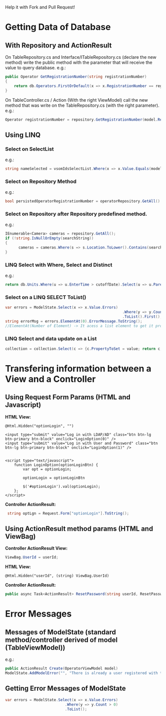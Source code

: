 Help it with Fork and Pull Request!


# Getting Data of Database

## With Repository and ActionResult

On TableRepository.cs and Interface/ITableRepository.cs (declare the new method) write the public method with the parameter that will receive the value to query database.
e.g.:
```c#
public Operator GetRegistrationNumber(string registrationNumber)
{
    return db.Operators.FirstOrDefault(x => x.RegistrationNumber == registrationNumber);
}
```

On TableController.cs / Action (With the right ViewModel) call the new method that was write on the TableRepository.cs (with the right parameter).
e.g.:
```c#
Operator registrationNumber = repository.GetRegistrationNumber(model.RegistrationNumber);
```

## Using LINQ

### Select on SelectList
e.g.:
```c#
string nameSelected = vsomIdsSelectList.Where(x => x.Value.Equals(model.VsomId)).First().Text.ToString();
```

### Select on Repository Method
e.g.:
```c#
bool persistedOperatorRegistrationNumber = operatorRepository.GetAll().Where(o => o.RegistrationNumber.Trim().ToLower().Equals(op.RegistrationNumber.Trim().ToLower())).Any();
```

### Select on Repository after Repository predefined method.
e.g.:
```c#
IEnumerable<Camera> cameras = repository.GetAll();
if (!string.IsNullOrEmpty(searchString))
{
      cameras = cameras.Where(s => s.Location.ToLower().Contains(searchString.ToLower()));
}
```
### LINQ Select with Where, Select and Distinct
e.g.:
```c#
return db.Units.Where(u => u.EnterTime > cutoffDate).Select(u => u.ParentSN).Distinct().ToList();
```

### Select on a LINQ SELECT ToList()
```c#
var errors = ModelState.Select(x => x.Value.Errors)
                                                     .Where(y => y.Count > 0)
                                                     .ToList().First();
string errorMsg = errors.ElementAt(0).ErrorMessage.ToString();
//ElementAt(Number of Element) -> It acess a list element to get it properties
```

### LINQ Select and data update on a List
```c#
collection = collection.Select(c => {c.PropertyToSet = value; return c;}).ToList();
```

# Transfering information between a View and a Controller
## Using Request Form Params (HTML and Javascript)
**HTML View:**
```cshtml
@Html.Hidden("optionLogin", "")

<input type="submit" value="Log in with LDAP/AD" class="btn btn-lg btn-primary btn-block" onclick="LoginOption(0)" />
<input type="submit" value="Log in with User and Password" class="btn btn-lg btn-primary btn-block" onclick="LoginOption(1)" />


<script type="text/javascript">
    function LoginOption(optionLoginBtn) {
        var opt = optionLogin;

        optionLogin = optionLoginBtn

        $('#optionLogin').val(optionLogin);
    };
</script>
```

**Controller ActionResult:**
```c#
 string optLgn = Request.Form["optionLogin"].ToString();
```

## Using ActionResult method params (HTML and ViewBag)
**Controller ActionResult View:**
```c#
ViewBag.UserId = userId;
```

**HTML View:**
```cshtml
@Html.Hidden("userId", (string) ViewBag.UserId)
```

**Controller ActionResult:**
```c#
public async Task<ActionResult> ResetPassword(string userId, ResetPasswordViewModel model)
```

# Error Messages

## Messages of ModelState (standard method/controller derived of model (TableViewModel))
e.g.:
```c#
public ActionResult Create(OperatorViewModel model)
ModelState.AddModelError("", "There is already a user registered with that registration number.");
```

## Getting Error Messages of ModelState
```c#
var errors = ModelState.Select(x => x.Value.Errors)
                           .Where(y => y.Count > 0)
                           .ToList();
```
